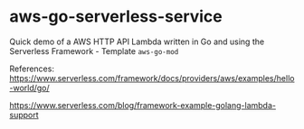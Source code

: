 # aws-go-serverless-service
Quick demo of a AWS HTTP API Lambda written in Go and using the Serverless Framework - Template `aws-go-mod`

References:
https://www.serverless.com/framework/docs/providers/aws/examples/hello-world/go/

https://www.serverless.com/blog/framework-example-golang-lambda-support

